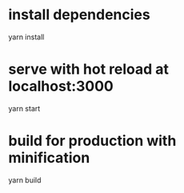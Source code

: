 # install dependencies
yarn install

# serve with hot reload at localhost:3000
yarn start

# build for production with minification
yarn build
